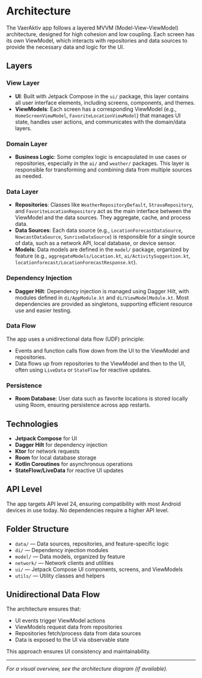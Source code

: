 
# Architecture

The VaerAktiv app follows a layered MVVM (Model-View-ViewModel) architecture, designed for high cohesion and low coupling. Each screen has its own ViewModel, which interacts with repositories and data sources to provide the necessary data and logic for the UI.

## Layers

### View Layer

- **UI**: Built with Jetpack Compose in the `ui/` package, this layer contains all user interface elements, including screens, components, and themes.
- **ViewModels**: Each screen has a corresponding ViewModel (e.g., `HomeScreenViewModel`, `FavoriteLocationViewModel`) that manages UI state, handles user actions, and communicates with the domain/data layers.

### Domain Layer

- **Business Logic**: Some complex logic is encapsulated in use cases or repositories, especially in the `ai/` and `weather/` packages. This layer is responsible for transforming and combining data from multiple sources as needed.

### Data Layer

- **Repositories**: Classes like `WeatherRepositoryDefault`, `StravaRepository`, and `FavoriteLocationRepository` act as the main interface between the ViewModel and the data sources. They aggregate, cache, and process data.
- **Data Sources**: Each data source (e.g., `LocationForecastDataSource`, `NowcastDataSource`, `SunriseDataSource`) is responsible for a single source of data, such as a network API, local database, or device sensor.
- **Models**: Data models are defined in the `model/` package, organized by feature (e.g., `aggregateModels/Location.kt`, `ai/ActivitySuggestion.kt`, `locationforecast/LocationForecastResponse.kt`).

### Dependency Injection

- **Dagger Hilt**: Dependency injection is managed using Dagger Hilt, with modules defined in `di/AppModule.kt` and `di/ViewModelModule.kt`. Most dependencies are provided as singletons, supporting efficient resource use and easier testing.

### Data Flow

The app uses a unidirectional data flow (UDF) principle:
- Events and function calls flow down from the UI to the ViewModel and repositories.
- Data flows up from repositories to the ViewModel and then to the UI, often using `LiveData` or `StateFlow` for reactive updates.

### Persistence

- **Room Database**: User data such as favorite locations is stored locally using Room, ensuring persistence across app restarts.

## Technologies

- **Jetpack Compose** for UI
- **Dagger Hilt** for dependency injection
- **Ktor** for network requests
- **Room** for local database storage
- **Kotlin Coroutines** for asynchronous operations
- **StateFlow/LiveData** for reactive UI updates

## API Level

The app targets API level 24, ensuring compatibility with most Android devices in use today. No dependencies require a higher API level.

## Folder Structure

- `data/` — Data sources, repositories, and feature-specific logic
- `di/` — Dependency injection modules
- `model/` — Data models, organized by feature
- `network/` — Network clients and utilities
- `ui/` — Jetpack Compose UI components, screens, and ViewModels
- `utils/` — Utility classes and helpers

## Unidirectional Data Flow

The architecture ensures that:
- UI events trigger ViewModel actions
- ViewModels request data from repositories
- Repositories fetch/process data from data sources
- Data is exposed to the UI via observable state

This approach ensures UI consistency and maintainability.
  
---  

*For a visual overview, see the architecture diagram (if available).*